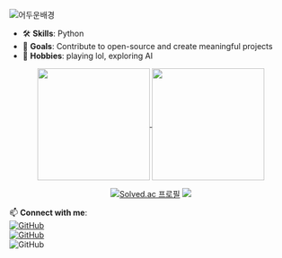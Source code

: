 ![어두운배경](https://github.com/user-attachments/assets/6eb8c19b-c153-44a6-b0b0-e8d58afa8409)
  
- 🛠️ **Skills**: Python 
- 🎯 **Goals**: Contribute to open-source and create meaningful projects  
- 🌟 **Hobbies**: playing lol, exploring AI

<div align="center">  

<a href="https://github.com/JuyoungYang/github-readme-stats">
  <img height=200 align="center" src="https://github-readme-stats.vercel.app/api?username=JuyoungYang&show_icons=true&theme=transparent&card_width=200&border_radius=15" />
</a>
<a href="https://github.com/JuyoungYang/convoychat">
  <img height=200 align="center" src="https://github-readme-stats.vercel.app/api/top-langs?username=JuyoungYang&&theme=transparent&hide=jupyter%20notebook&langs_count=8&card_width=150&border_radius=15&&layout=donut" />
</a>
  
  
[![Solved.ac 프로필](http://mazassumnida.wtf/api/v2/generate_badge?boj=juyoung_yang)](https://solved.ac/juyoung_yang)
<img src="http://mazandi.herokuapp.com/api?handle=juyoung_yang&theme=warm"/>

</div>

📫 **Connect with me**:  
[![GitHub](https://img.shields.io/badge/GitHub-@JuyoungYang-blue?logo=github)](https://github.com/JuyoungYang)  
[![GitHub](https://img.shields.io/badge/tistory-@JuyoungYang-blue?logo=github)](https://mynews0741.tistory.com)  
![GitHub](https://img.shields.io/badge/Email-@JuyoungYang11@gmail.com-blue?logo=github)



